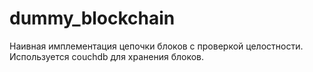 # dummy_blockchain

Наивная имплементация цепочки блоков с проверкой целостности.
Используется couchdb для хранения блоков.